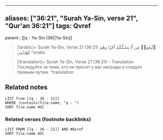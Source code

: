 
---
aliases: ["36:21", "Surah Ya-Sin, verse 21", "Qur'an 36:21"]
tags: Qvref
---

parent:: [[q - Ya-Sin (36)|Ya-Sin]]

> [!arabic]+ Surah Ya-Sin, Verse 21 (36:21)
> <span class="quran-arabic">ٱتَّبِعُوا۟ مَن لَّا يَسْـَٔلُكُمْ أَجْرًا وَهُم مُّهْتَدُونَ</span>
^arabic

> [!translation]+ Surah Ya-Sin, Verse 21 (36:21) - Translation
> Последуйте за теми, кто не просит у вас награды и следует прямым путем.
^translation



## Related notes
```dataview
LIST from [[q - 36 - 21]]
WHERE !contains(file.name, "q - ")
SORT file.name ASC
```

### Related verses (footnote backlinks)
```dataview
LIST FROM [[q - 36 - 21]] AND #Qvref
SORT file.name ASC
```

